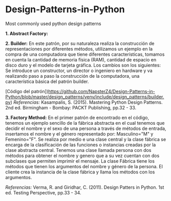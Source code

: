 # Design-Patterns-in-Python
Most commonly used python design patterns

**1. Abstract Factory:** 

**2. Builder:** En este patrón, por su naturaleza realiza la construcción de representaciones por diferentes métodos, utilizamos un ejemplo en la compra de una computadora que tiene diferentes características, tomamos en cuenta la cantidad de memoria física (RAM), cantidad de espacio en disco duro y el modelo de tarjeta gráfica. Los cambios son los siguientes: Se introduce un constructor, un director o ingeniero en hardware y va realizando paso a paso la construcción de la computadora, una característica básica del patrón builder.

[Código del patrón])https://github.com/NapsterZ4/Design-Patterns-in-Python/blob/master/design_patterns/venv/include/design_patterns/builder.py)
*Referencias:* Kasampalis, S. (2015). Mastering Python Design Patterns. 2nd ed. Birmingham - Bombay: PACKT Publishing, pp.32 - 33.

**3. Factory Method:** En el primer patrón de encontrado en el código, tenemos un ejemplo sencillo de la fábrica abstracta en el cual tenemos que decidir el nombre y el sexo de una persona a través de métodos de entrada, insertamos el nombre y el género representado por: Masculino="M" y Femenino="F". Se realiza por medio e una clase central y la clase fábrica se encarga de la clasificación de las funciones o instancias creadas por la clase abstracta central. 
Tenemos una clase llamada persona con dos métodos para obtener el nombre y genero que a su vez cuentan con dos subclases que permiten imprimir el mensaje. La clase Fábrica tiene los métodos que tienen los argumentos del nombre y género de la persona. El cliente crea la instancia de la clase fábrica y llama los métodos con los argumentos.


*Referencias:* Verma, R. and Giridhar, C. (2011). Design Patters in Python. 1st ed. Testing Perspective, pp.33 - 34.
